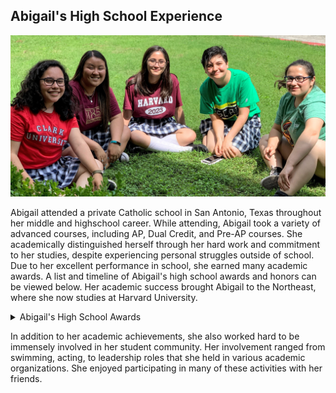 <!---this will be an .md file--->
## Abigail's High School Experience

![highschool img](https://github.com/abical/abical.github.io/blob/master/p%20image/highschool%20img.jpg?raw=true)

Abigail attended a private Catholic school in San Antonio, Texas throughout her middle and highschool career. 
While attending, Abigail took a variety of advanced courses, including AP, Dual Credit, and Pre-AP courses. She academically distinguished herself through her hard work and commitment to her studies, despite experiencing personal struggles outside of school. Due to her excellent performance in school, she earned many academic awards. A list and timeline of Abigail's high school awards and honors can be viewed below. Her academic success brought Abigail to the Northeast, where she now studies at Harvard University.

<p><details><summary>Abigail's High School Awards</summary>
  <b>Major Distinctions</b> 
  <p>
</p>
  <ul> <!-- HTML code for unordered list also <b> bolded -->
<li>MITES Director’s Award (2018)</li>
<li>MITES Engineering Design Teamwork Award (2018)</li>
<li>Scholastic Art Award: National Silver Medal  for Love Lies Here Video Game (2019)</li>
<li>Scholastic Art Award: Regional Gold Key for Love Lies Here Video Game (2018)</li>
<li>TAPPS Swimming Academic All-State Scholar (2018)</li>
<li>American Association of Teachers of French Outstanding Senior Award (2019)</li>
<li>Poetry Out Loud State Contestant (2019)</li>
<li>Les Grands Concours-National French Exam Bronze Laureate (2015, 2016, 2017)</li>
<li>QuestBridge College Prep Scholar</li>
<li>Principal’s Award for Educational Excellence (2018)</li>
<li>Top Honor Roll (2015-2018)</li>
</ul>
  
<p>
</p>
<b>Academic and Athletic distinction timeline</b> 
<p>
</p>

<h4>2016</h4>
  <p>
  </p>
<ul>
<li>English 1 Academic Achievement Award</li>
<li>Mu Alpha Theta Induction</li>
<li>International Thespian Society Induction </li>
<li>Geometry PAP Top Student Award* </li>
<li>Biology Top Student Award* </li>
<li>French 2 PAP Top Student Award* </li>
<li>Les Grands Concours-National French Exam Bronze Laureate</li>
<li>Most Improved Swimmer </li>
<li>State Swim Team</li>
</ul>
  <p>
  </p>
<h4>2017</h4>
  <p>
  </p>
<ul>
<li>Algebra 2 PAP Top Student Award* </li>
<li>Chemistry Top Student Award*</li> 
<li>French 3 PAP Top Student Award* </li>
<li>World History Top Student Award </li>
<li>Sacramental Faith Academic Achievement Award</li>
<li>Creative Writing Academic Achievement Award </li>
<li>World History PAP Academic Achievement Award </li>
<li>Les Grands Concours-National French Exam Bronze Laureate</li>
<li>State Swim Team</li>
</ul>
  <p>
  </p>
<h4>2018</h4>
  <p>
  </p>
<ul>
<li>MITES Director’s Award </li>
<li>MITES Engineering Design Teamwork Award</li> 
<li>Scholastic Art Award: Regional Gold Key for Love Lies Here Video Game</li> 
<li>QuestBridge College Prep Scholar</li>
<li>Principal’s Award for Educational Excellence</li> 
<li>Computer Science Top Student Award* </li>
<li>French 4 Top Student Award* </li>
<li>AP United States History DC Top Student Award*</li>
<li>AP English Language and Composition Top Student Award*</li> 
<li>Social Justice Academic Achievement Award </li>
<li>TAPPS Swimming Academic All-State Scholar </li>
<li>State Swim Team</li>
</ul>
  <p>
  </p>
<h4>2019</h4>
  <p>
  </p>
<ul>
<li>AP French 5 Top Student Award*</li>
<li>Scholastic Art Award: National Silver Medal  for Love Lies Here Video Game</li>
<li>American Association of Teachers of French Outstanding Senior Award</li>
<li>Poetry Out Loud State Contestant </li>
<li>AP Calculus Top Student Award*</li>
</ul>
  <p>
  </p>
*Top Student Awards are awarded to the student who attained the highest GPA in the course

 </details>
  </p>

In addition to her academic achievements, she also worked hard to be immensely involved in her student community. Her involvement ranged from swimming, acting, to leadership roles that she held in various academic organizations. She enjoyed participating in many of these activities with her friends.


<!-- 
Les Grands Concours-National French Exam Bronze Laureate (2015, 2016, 2017)
Top Honor Roll (2015-2018)
Most Improved Swimmer (2015-2016)
State Swim Team (2016-2018)
*Top Student Awards indicate that I attained the highest GPA in the course -->
